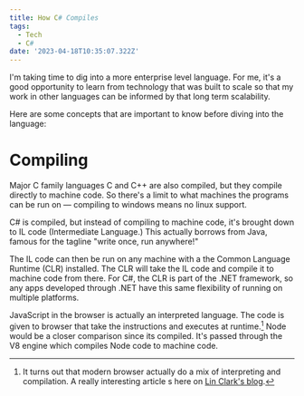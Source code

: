 ```yaml
---
title: How C# Compiles
tags:
  - Tech
  - C#
date: '2023-04-18T10:35:07.322Z'
---
```


I'm taking time to dig into a more enterprise level language. For me, it's a good opportunity to learn from technology that was built to scale so that my work in other languages can be informed by that long term scalability.

Here are some concepts that are important to know before diving into the language:

# Compiling

Major C family languages C and C++ are also compiled, but they compile directly to machine code. So there's a limit to what machines the programs can be run on — compiling to windows means no linux support.

C# is compiled, but instead of compiling to machine code, it's brought down to IL code (Intermediate Language.) This actually borrows from Java, famous for the tagline "write once, run anywhere!"

The IL code can then be run on any machine with a the Common Language Runtime (CLR) installed. The CLR will take the IL code and compile it to machine code from there. For C#, the CLR is part of the .NET framework, so any apps developed through .NET have this same flexibility of running on multiple platforms.

JavaScript in the browser is actually an interpreted language. The code is given to browser that take the instructions and executes at runtime.[^1] Node would be a closer comparison since its compiled. It's passed through the V8 engine which compiles Node code to machine code.

[^1]: It turns out that modern browser actually do a mix of interpreting and compilation. A really interesting article s here on [Lin Clark's blog](https://hacks.mozilla.org/2017/02/a-crash-course-in-just-in-time-jit-compilers/).
